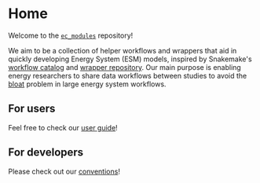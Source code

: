 # Home

Welcome to the [`ec_modules`](https://github.com/calliope-project/ec_modules) repository!

We aim to be a collection of helper workflows and wrappers that aid in quickly developing Energy System (ESM) models, inspired by Snakemake's [workflow catalog](https://snakemake.github.io/snakemake-workflow-catalog/) and [wrapper repository](https://snakemake-wrappers.readthedocs.io/en/stable/).
Our main purpose is enabling energy researchers to share data workflows between studies to avoid the [bloat](./about/reasoning.md#bloat-and-reproducibility) problem in large energy system workflows.

## For users

Feel free to check our [user guide](user_guide/getting_started.md)!

## For developers

Please check out our [conventions](development_guide/conventions.md)!

